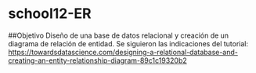 # school12-ER

##Objetivo
Diseño de una base de datos relacional y creación de un diagrama de relación de entidad.
Se siguieron las indicaciones del tutorial: https://towardsdatascience.com/designing-a-relational-database-and-creating-an-entity-relationship-diagram-89c1c19320b2
